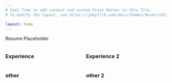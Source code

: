 ```yaml
---
# Feel free to add content and custom Front Matter to this file.
# To modify the layout, see https://jekyllrb.com/docs/themes/#overriding-theme-defaults

layout: home 
---
```


Resume Placeholder
<div style="flex:50%;float:left;">
	<div style="display: flex;">
		<h3>Experience</h3>
	</div>
	<div style="display: flex;">
		<h3>other</h3>
	</div>
</div>
<vr>
<div style="flex:50%;margin-left:50%;">
	<div style="display: flex;">
		<h3>Experience 2</h3>
	</div>
	<div style="display: flex;">
		<h3>other 2</h3>
	</div>
</div>


